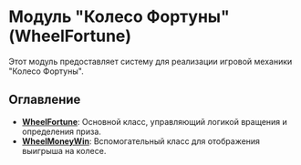 ﻿# Модуль "Колесо Фортуны" (WheelFortune)

Этот модуль предоставляет систему для реализации игровой механики "Колесо Фортуны".

## Оглавление
- [**WheelFortune**](./WheelFortune.md): Основной класс, управляющий логикой вращения и определения приза.
- [**WheelMoneyWin**](./WheelMoneyWin.md): Вспомогательный класс для отображения выигрыша на колесе.
